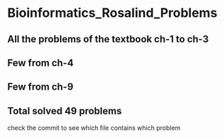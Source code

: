 # Bioinformatics_Rosalind_Problems
## All the problems of the textbook ch-1 to ch-3
## Few from ch-4
## Few from ch-9
## Total solved 49 problems
check the commit to see which file contains which problem
